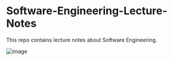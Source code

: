 # Software-Engineering-Lecture-Notes
This repo contains lecture notes about Software Engineering.


![image](https://github.com/user-attachments/assets/42a8ae74-5935-428e-aac5-8512ed090bbf)
